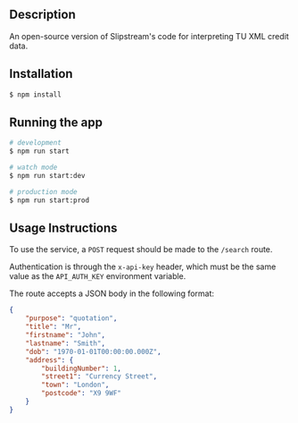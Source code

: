## Description

An open-source version of Slipstream's code for interpreting TU XML credit data.

## Installation

```bash
$ npm install
```

## Running the app

```bash
# development
$ npm run start

# watch mode
$ npm run start:dev

# production mode
$ npm run start:prod
```

## Usage Instructions

To use the service, a `POST` request should be made to the `/search` route.

Authentication is through the `x-api-key` header, which must be the same value as the `API_AUTH_KEY` environment variable.

The route accepts a JSON body in the following format:

```json
{
	"purpose": "quotation",
	"title": "Mr",
	"firstname": "John",
	"lastname": "Smith",
	"dob": "1970-01-01T00:00:00.000Z",
	"address": {
		"buildingNumber": 1,
		"street1": "Currency Street",
		"town": "London",
		"postcode": "X9 9WF"
	}
}
```